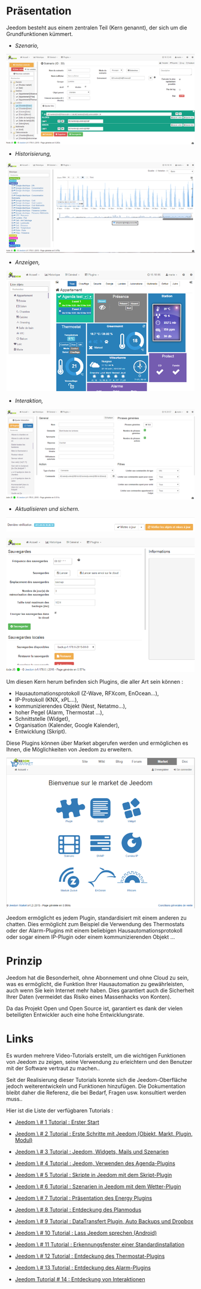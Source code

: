 Präsentation
===

Jeedom besteht aus einem zentralen Teil (Kern genannt), der sich um die Grundfunktionen kümmert.

-   *Szenario,*

![Page Szenario](images/doc-presentation-scenario.png)

-   *Historisierung,*

![Page Historique](images/doc-presentation-historique.png)

-   *Anzeigen,*

![Page Dashboard](images/doc-presentation-affichage.png)

-   *Interaktion,*

![Page Interaktion](images/doc-presentation-interaction.png)

-   *Aktualisieren und sichern.*

![Page Mise à jour](images/doc-presentation-maj.png)

![Page Sauvegarde](images/doc-presentation-sauvegarde.png)

Um diesen Kern herum befinden sich Plugins, die aller Art sein können :

-   Hausautomationsprotokoll (Z-Wave, RFXcom, EnOcean…),
-   IP-Protokoll (KNX, xPL…),
-   kommunizierendes Objekt (Nest, Netatmo…),
-   hoher Pegel (Alarm, Thermostat ...),
-   Schnittstelle (Widget),
-   Organisation (Kalender, Google Kalender),
-   Entwicklung (Skript).

Diese Plugins können über Market abgerufen werden und ermöglichen es Ihnen, die Möglichkeiten von Jeedom zu erweitern.

![Page Market](images/doc-presentation-market.png)

Jeedom ermöglicht es jedem Plugin, standardisiert mit einem anderen zu chatten. Dies ermöglicht zum Beispiel die Verwendung des Thermostats oder der Alarm-Plugins mit einem beliebigen Hausautomationsprotokoll oder sogar einem IP-Plugin oder einem kommunizierenden Objekt ...

Prinzip
=== 

Jeedom hat die Besonderheit, ohne Abonnement und ohne Cloud zu sein, was es ermöglicht, die Funktion Ihrer Hausautomation zu gewährleisten, auch wenn Sie kein Internet mehr haben. Dies garantiert auch die Sicherheit Ihrer Daten (vermeidet das Risiko eines Massenhacks von Konten).

Da das Projekt Open und Open Source ist, garantiert es dank der vielen beteiligten Entwickler auch eine hohe Entwicklungsrate.

Links
===

Es wurden mehrere Video-Tutorials erstellt, um die wichtigen Funktionen von Jeedom zu zeigen, seine Verwendung zu erleichtern und den Benutzer mit der Software vertraut zu machen..

Seit der Realisierung dieser Tutorials konnte sich die Jeedom-Oberfläche jedoch weiterentwickeln und Funktionen hinzufügen. Die Dokumentation bleibt daher die Referenz, die bei Bedarf, Fragen usw. konsultiert werden muss..

Hier ist die Liste der verfügbaren Tutorials :

-   [Jeedom \ # 1 Tutorial : Erster Start](https://www.youtube.com/watch?v=UTECRBGEUtI)

-   [Jeedom \ # 2 Tutorial : Erste Schritte mit Jeedom (Objekt, Markt, Plugin, Modul)](https://www.youtube.com/watch?v=2LU1neNvbus)

-   [Jeedom \ # 3 Tutorial : Jeedom, Widgets, Mails und Szenarien](https://www.youtube.com/watch?v=OJn33XbpiH8)

-   [Jeedom \ # 4 Tutorial : Jeedom, Verwenden des Agenda-Plugins](https://www.youtube.com/watch?v=EBuvIabg3Cc)

-   [Jeedom \ # 5 Tutorial : Skripte in Jeedom mit dem Skript-Plugin](https://www.youtube.com/watch?v=FRbQILAogX0)

-   [Jeedom \ # 6 Tutorial : Szenarien in Jeedom mit dem Wetter-Plugin](https://www.youtube.com/watch?v=w0ErP3wyEoA)

-   [Jeedom \ # 7 Tutorial : Präsentation des Energy Plugins](https://www.youtube.com/watch?v=DZfA_DxqbNs)

-   [Jeedom \ # 8 Tutorial : Entdeckung des Planmodus](https://www.youtube.com/watch?v=2IkXF6CBCAE)

-   [Jeedom \ # 9 Tutorial : DataTransfert Plugin, Auto Backups und Dropbox](https://www.youtube.com/watch?v=wLOfJygFc8k)

-   [Jeedom \ # 10 Tutorial : Lass Jeedom sprechen (Android)](https://www.youtube.com/watch?v=3Pc3VJFWHo4)

-   [Jeedom \ # 11 Tutorial : Erkennungsfenster einer Standardinstallation](https://www.youtube.com/watch?v=hW1d1FvkmSs)

-   [Jeedom \ # 12 Tutorial : Entdeckung des Thermostat-Plugins](https://www.youtube.com/watch?v=T21gqp1SQK0)

-   [Jeedom \ # 13 Tutorial : Entdeckung des Alarm-Plugins](https://www.youtube.com/watch?v=JjnWeU614gc)

-   [Jeedom Tutorial # 14 : Entdeckung von Interaktionen](https://www.youtube.com/watch?v=Z8SHo_Xwk0Q) 
